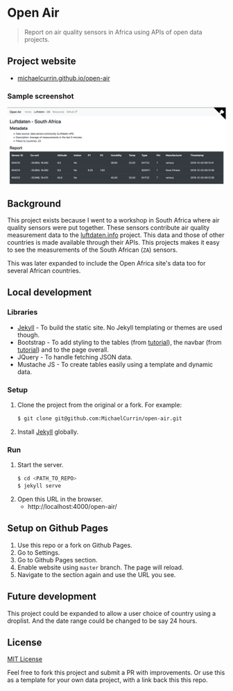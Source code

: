 # Open Air
> Report on air quality sensors in Africa using APIs of open data projects.

## Project website

- [michaelcurrin.github.io/open-air](https://michaelcurrin.github.io/open-air/)

### Sample screenshot

![Sample image](docs/preview.png)

## Background

This project exists because I went to a workshop in South Africa where air quality sensors were put together. These sensors contribute air quality measurement data to the [luftdaten.info](https://luftdaten.info) project. This data and those of other countries is made available through their APIs. This projects makes it easy to see the measurements of the South African (`ZA`) sensors.

This was later expanded to include the Open Africa site's data too for several African countries.

## Local development

### Libraries

- [Jekyll](https://jekyllrb.com/) - To build the static site. No Jekyll templating or themes are used though.
- Bootstrap - To add styling to the tables (from [tutorial](https://getbootstrap.com/docs/4.3/content/tables/)), the navbar (from [tutorial](https://getbootstrap.com/docs/4.3/components/navbar/#toggler)) and to the page overall.
- JQuery - To handle fetching JSON data.
- Mustache JS - To create tables easily using a template and dynamic data.

### Setup

1. Clone the project from the original or a fork. For example:
    ```bash
    $ git clone git@github.com:MichaelCurrin/open-air.git
    ```
2. Install [Jekyll](https://jekyllrb.com/) globally.

### Run

1. Start the server.
    ```bash
    $ cd <PATH_TO_REPO>
    $ jekyll serve
    ```
1. Open this URL in the browser.
    - http://localhost:4000/open-air/


## Setup on Github Pages

1. Use this repo or a fork on Github Pages.
2. Go to Settings.
3. Go to Github Pages section.
4. Enable website using `master` branch. The page will reload.
5. Navigate to the section again and use the URL you see.

## Future development

This project could be expanded to allow a user choice of country using a droplist. And the date range could be changed to be say 24 hours.

## License

[MIT License](LICENSE)

Feel free to fork this project and submit a PR with improvements. Or use this as a template for your own data project, with a link back this this repo.
